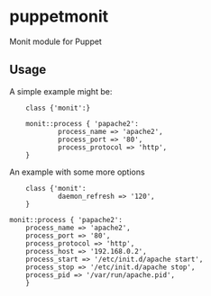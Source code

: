 puppetmonit
===========

Monit module for Puppet

Usage
-----

A simple example might be:

        class {'monit':}

        monit::process { 'papache2':
                process_name => 'apache2',
                process_port => '80',
                process_protocol => 'http',
        }

An example with some more options

        class {'monit':
                daemon_refresh => '120',
        }
	
	monit::process { 'papache2':
		process_name => 'apache2',
		process_port => '80',
		process_protocol => 'http',
		process_host => '192.168.0.2',
		process_start => '/etc/init.d/apache start',
		process_stop => '/etc/init.d/apache stop',
		process_pid => '/var/run/apache.pid',
        }
